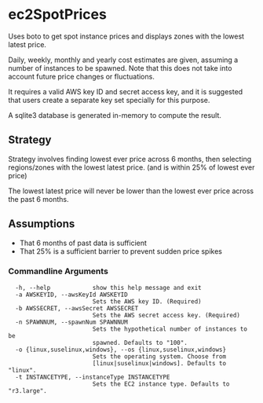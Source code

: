 ec2SpotPrices
=============

Uses boto to get spot instance prices and displays zones with the lowest
latest price.

Daily, weekly, monthly and yearly cost estimates are given, assuming
a number of instances to be spawned. Note that this does not take into
account future price changes or fluctuations.

It requires a valid AWS key ID and secret access key, and it is suggested
that users create a separate key set specially for this purpose.

A sqlite3 database is generated in-memory to compute the result.

## Strategy

Strategy involves finding lowest ever price across 6 months, then
selecting regions/zones with the lowest latest price.
(and is within 25% of lowest ever price)

The lowest latest price will never be lower than the lowest ever price
across the past 6 months.

## Assumptions
- That 6 months of past data is sufficient
- That 25% is a sufficient barrier to prevent sudden price spikes

### Commandline Arguments
```
  -h, --help            show this help message and exit
  -a AWSKEYID, --awsKeyId AWSKEYID
                        Sets the AWS key ID. (Required)
  -b AWSSECRET, --awsSecret AWSSECRET
                        Sets the AWS secret access key. (Required)
  -n SPAWNNUM, --spawnNum SPAWNNUM
                        Sets the hypothetical number of instances to be
                        spawned. Defaults to "100".
  -o {linux,suselinux,windows}, --os {linux,suselinux,windows}
                        Sets the operating system. Choose from
                        [linux|suselinux|windows]. Defaults to "linux".
  -t INSTANCETYPE, --instanceType INSTANCETYPE
                        Sets the EC2 instance type. Defaults to "r3.large".
```
